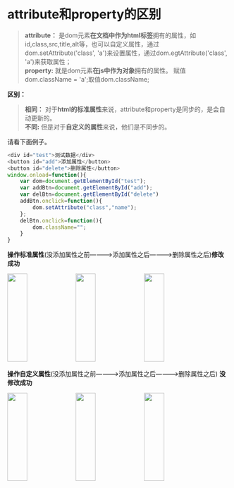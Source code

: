 # attribute和property的区别

>**attribute：** 是dom元素**在文档中作为html标签**拥有的属性，如id,class,src,title,alt等，也可以自定义属性，通过dom.setAttribute('class', 'a')来设置属性，通过dom.egtAttribute('class', 'a')来获取属性；  
>**property:** 就是dom元素**在js中作为对象**拥有的属性。 赋值dom.className = 'a';取值dom.className;

**区别：**

>**相同：** 对于**html的标准属性**来说，attribute和property是同步的，是会自动更新的。    
>**不同:** 但是对于**自定义的属性**来说，他们是不同步的。

请看下面例子。
        

```js
<div id="test">测试数据</div>
<button id="add">添加属性</button>
<button id="delete">删除属性</button>
window.onload=function(){
    var dom=document.getElementById("test");
    var addBtn=document.getElementById("add");
    var delBtn=document.getElementById("delete")
    addBtn.onclick=function(){
        dom.setAttribute("class","name");
    };
    delBtn.onclick=function(){
        dom.className="";
    }		
}
```

  **操作标准属性**(没添加属性之前————>添加属性之后————>删除属性之后)**修改成功** 

  <img width="30%" height="200px" style="padding-right:'20px'" src="https://user-gold-cdn.xitu.io/2019/4/9/16a02756ce8afb5e?w=473&h=603&f=png&s=43486">  
  <img width="30%" height="200px"style="padding-right:'20px'" src="https://user-gold-cdn.xitu.io/2019/4/9/16a02779437c1e72?w=556&h=613&f=png&s=50412"> 
  <img width="30%" height="200px"style="padding-right:'20px'" src="https://user-gold-cdn.xitu.io/2019/4/9/16a0279f4dd1190f?w=468&h=602&f=png&s=47860"> 

**操作自定义属性**(没添加属性之前————>添加属性之后————>删除属性之后) **没修改成功** 

  <img width="30%" height="200px" style="padding-right:'20px'" src="https://user-gold-cdn.xitu.io/2019/4/9/16a02756ce8afb5e?w=473&h=603&f=png&s=43486">  
  <img width="30%" height="200px"style="padding-right:'20px'" src="https://user-gold-cdn.xitu.io/2019/4/9/16a027fc139b82cb?w=474&h=608&f=png&s=49236"> 
  <img width="30%" height="200px"style="padding-right:'20px'" src="https://user-gold-cdn.xitu.io/2019/4/9/16a027f3002bb5e9?w=469&h=602&f=png&s=48871"> 